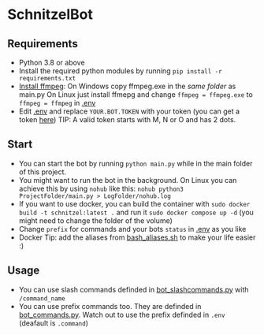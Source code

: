 # SchnitzelBot
## Requirements
 - Python 3.8 or above
 - Install the required python modules by running `pip install -r requirements.txt`
 - [Install ffmpeg](https://www.ffmpeg.org/):
    On Windows copy ffmpeg.exe in the *same folder* as main.py
    On Linux just install ffmepg and change `ffmpeg = ffmpeg.exe` to `ffmpeg = ffmpeg` in [.env](.env)
 - Edit [.env](.env) and replace `YOUR.BOT.TOKEN` with your token (you can get a token [here](https://discord.com/developers/applications)) TIP: A valid token starts with M, N or O and has 2 dots.

## Start
 - You can start the bot by running `python main.py` while in the main folder of this project.
 - You might want to run the bot in the background. On Linux you can achieve this by using `nohub` like this: `nohub python3 ProjectFolder/main.py > LogFolder/nohub.log`
 - If you want to use docker, you can build the container with `sudo docker build -t schnitzel:latest .` and run it `sudo docker compose up -d` (you might need to change the folder of the volume)
 - Change `prefix` for commands and your bots `status` in [.env](.env) as you like
 - Docker Tip: add the aliases from [bash_aliases.sh](bash_aliases.sh) to make your life easier :)

## Usage
 - You can use slash commands definded in [bot_slashcommands.py](bot_slashcommands.py) with `/command_name`
 - You can use prefix commands too. They are definded in [bot_commands.py](bot_commands.py). Watch out to use the prefix definded in `.env` (deafault is `.command`)

